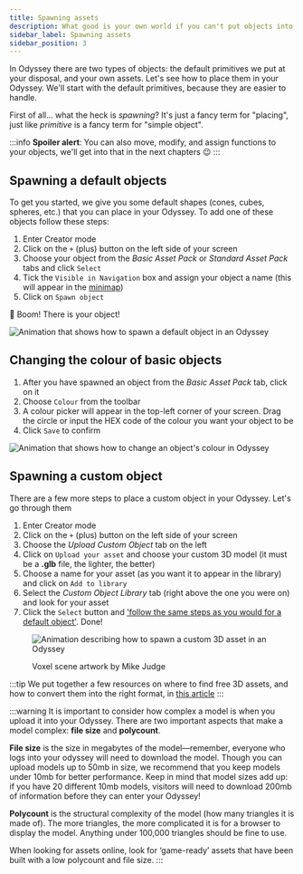 ```yaml
---
title: Spawning assets
description: What good is your own world if you can't put objects into it? In this article we explain how to add default and personal assets to your Odyssey
sidebar_label: Spawning assets
sidebar_position: 3
---
```


In Odyssey there are two types of objects: the default primitives we put at your disposal, and your own assets. Let's see how to place them in your Odyssey. We'll start with the default primitives, because they are easier to handle.

First of all... what the heck is *spawning*? It's just a fancy term for "placing", just like *primitive* is a fancy term for "simple object".

:::info
**Spoiler alert**: You can also move, modify, and assign functions to your objects, we'll get into that in the next chapters 😉
:::

## Spawning a default objects

To get you started, we give you some default shapes (cones, cubes, spheres, etc.) that you can place in your Odyssey. To add one of these objects follow these steps:

1. Enter Creator mode
2. Click on the `+` (plus) button on the left side of your screen
3. Choose your object from the *Basic Asset Pack* or *Standard Asset Pack* tabs and click `Select`
4. Tick the `Visible in Navigation` box and assign your object a name (this will appear in the [minimap](/explore-the-features/other-features/minimap/))
5. Click on `Spawn object`

🧨 Boom! There is your object!

![Animation that shows how to spawn a default object in an Odyssey](img/asset-spawning-default.gif)

## Changing the colour of basic objects

1. After you have spawned an object from the *Basic Asset Pack* tab, click on it
2. Choose `Colour` from the toolbar
3. A colour picker will appear in the top-left corner of your screen. Drag the circle or input the HEX code of the colour you want your object to be
4. Click `Save` to confirm

![Animation that shows how to change an object's colour in Odyssey](img/colour-picker.gif)

## Spawning a custom object

There are a few more steps to place a custom object in your Odyssey. Let's go through them

1. Enter Creator mode
2. Click on the `+` (plus) button on the left side of your screen
3. Choose the *Upload Custom Object* tab on the left
4. Click on `Upload your asset` and choose your custom 3D model (it must be a **.glb** file, the lighter, the better)
5. Choose a name for your asset (as you want it to appear in the library) and click on `Add to library`
6. Select the *Custom Object Library* tab (right above the one you were on) and look for your asset
7. Click the `Select` button and ['follow the same steps as you would for a default object'](#spawning-a-default-object). Done!

<figure>

![Animation describing how to spawn a custom 3D asset in an Odyssey](img/asset-spawning-custom.gif)

<figcaption>Voxel scene artwork by Mike Judge</figcaption>
</figure>

:::tip
We put together a few resources on where to find free 3D assets, and how to convert them into the right format, in [this article](https://discover.odyssey.org/blog/quick-guide-to-3d-assets-for-your-odyssey/)
:::

:::warning
It is important to consider how complex a model is when you upload it into your Odyssey. There are two important aspects that make a model complex: **file size** and **polycount**.

**File size** is the size in megabytes of the model—remember, everyone who logs into your odyssey will need to download the model. Though you can upload models up to 50mb in size, we recommend that you keep models under 10mb for better performance. Keep in mind that model sizes add up: if you have 20 different 10mb models, visitors will need to download 200mb of information before they can enter your Odyssey!

**Polycount** is the structural complexity of the model (how many triangles it is made of). The more triangles, the more complicated it is for a browser to display the model. Anything under 100,000 triangles should be fine to use.

When looking for assets online, look for ‘game-ready’ assets that have been built with a low polycount and file size.
:::